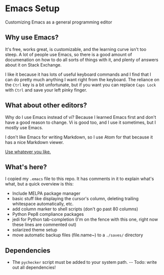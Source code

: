 # Emacs Setup
Customizing Emacs as a general programming editor

## Why use Emacs?
It's free, works great, is customizable, and the learning
curve isn't too steep. A lot of people use Emacs, so there is a
good amount of documenation on how to do all sorts of things with
it, and plenty of answers about it on Stack Exchange.

I like it because it has lots of useful keyboard commands
and I find that I can do pretty much anything I want right
from the keyboard. The reliance on the `Ctrl` key is a bit
unfortunate, but if you want you can replace `Caps Lock`
with `Ctrl` and save your left pinky finger.

## What about other editors?
Why do I use Emacs instead of vi? Because I learned Emacs first
and don't have a good reason to change. Vi is good too, and I use
it sometimes, but I mostly use Emacs.

I don't like Emacs for writing Markdown, so I use Atom for that
because it has a nice Markdown viewer.

[Use whatever you like.](http://xkcd.com/378/)

## What's here?
I copied my `.emacs` file to this repo. It has comments in it
to explain what's what, but a quick overview is this:
- Include MELPA package manager
- basic stuff like displaying the cursor's column, deleting trailing whitespace automatically, etc.
- add column marker to shell scripts (don't go past 80 columns)
- Python Pep8 compliance packages
- jedi for Python tab-completion (I'm on the fence with this one, right now these lines are commented out)
- solarized theme setup
- move automatic backup files (file.name~) to a ``./saves/`` directory

## Dependencies
- The `pychecker` script must be added to your system path. 
-- Todo: write out all dependencies!
